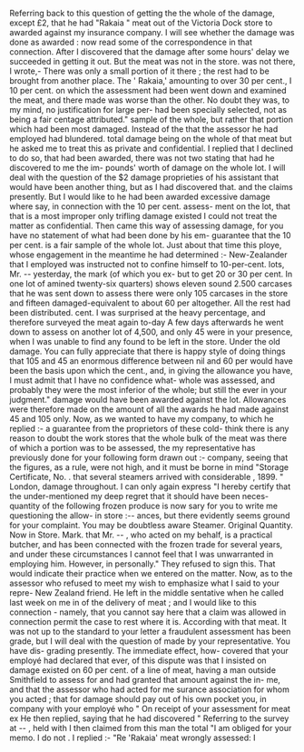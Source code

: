 Referring back to this question of getting the the whole of the damage, except £2, that he had "Rakaia " meat out of the Victoria Dock store to awarded against my insurance company. I will see whether the damage was done as awarded : now read some of the correspondence in that connection. After I discovered that the damage after some hours' delay we succeeded in getting it out. But the meat was not in the store. was not there, I wrote,- There was only a small portion of it there ; the rest had to be brought from another place. The ' Rakaia,' amounting to over 30 per cent., I 10 per cent. on which the assessment had been went down and examined the meat, and there made was worse than the other. No doubt they was, to my mind, no justification for large per- had been specially selected, not as being a fair centage attributed." sample of the whole, but rather that portion which had been most damaged. Instead of the that the assessor he had employed had blundered. total damage being on the whole of that meat but he asked me to treat this as private and confidential. I replied that I declined to do so, that had been awarded, there was not two stating that had he discovered to me the im- pounds' worth of damage on the whole lot. I will deal with the question of the $2 damage proprieties of his assistant that would have been another thing, but as I had discovered that. and the claims presently. But I would like to he had been awarded excessive damage where say, in connection with the 10 per cent. assess- ment on the lot, that that is a most improper only trifling damage existed I could not treat the matter as confidential. Then came this way of assessing damage, for you have no statement of what had been done by his em- guarantee that the 10 per cent. is a fair sample of the whole lot. Just about that time this ploye, whose engagement in the meantime he had determined :- New-Zealander that I employed was instructed not to confine himself to 10-per-cent. lots, Mr. -- yesterday, the mark (of which you ex- but to get 20 or 30 per cent. In one lot of amined twenty-six quarters) shows eleven sound 2.500 carcases that he was sent down to assess there were only 105 carcases in the store and fifteen damaged-equivalent to about 60 per altogether. All the rest had been distributed. cent. I was surprised at the heavy percentage, and therefore surveyed the meat again to-day A few days afterwards he went down to assess on another lot of 4,500, and only 45 were in your presence, when I was unable to find any found to be left in the store. Under the old damage. You can fully appreciate that there is happy style of doing things that 105 and 45 an enormous difference between nil and 60 per would have been the basis upon which the cent., and, in giving the allowance you have, I must admit that I have no confidence what- whole was assessed, and probably they were the most inferior of the whole; but still the ever in your judgment." damage would have been awarded against the lot. Allowances were therefore made on the amount of all the awards he had made against 45 and 105 only. Now, as we wanted to have my company, to which he replied :- a guarantee from the proprietors of these cold- think there is any reason to doubt the work stores that the whole bulk of the meat was there of which a portion was to be assessed, the my representative has previously done for your following form drawn out :- company, seeing that the figures, as a rule, were not high, and it must be borne in mind "Storage Certificate, No. . that several steamers arrived with considerable , 1899. " London, damage throughout. I can only again express "I hereby certify that the under-mentioned my deep regret that it should have been neces- quantity of the following frozen produce is now sary for you to write me questioning the allow- in store :-- ances, but there evidently seems ground for your complaint. You may be doubtless aware Steamer. Original Quantity. Now in Store. Mark. that Mr. -- , who acted on my behalf, is a practical butcher, and has been connected with the frozen trade for several years, and under these circumstances I cannot feel that I was unwarranted in employing him. However, in <!-- FigureContent="Stores. future, as already advised, I will do the work " Per" --> personally." They refused to sign this. That would indicate their practice when we entered on the matter. Now, as to the assessor who refused to meet my wish to emphasize what I said to your repre- New Zealand friend. He left in the middle sentative when he called last week on me in of the delivery of meat ; and I would like to this connection - namely, that you cannot say here that a claim was allowed in connection permit the case to rest where it is. According with that meat. It was not up to the standard to your letter a fraudulent assessment has been grade, but I will deal with the question of made by your representative. You have dis- grading presently. The immediate effect, how- covered that your employé had declared that ever, of this dispute was that I insisted on damage existed on 60 per cent. of a line of meat, having a man outside Smithfield to assess for and had granted that amount against the in- me, and that the assessor who had acted for me surance association for whom you acted ; that for damage should pay out of his own pocket you, in company with your employé who " On receipt of your assessment for meat ex He then replied, saying that he had discovered " Referring to the survey at -- , held with I then claimed from this man the total "I am obliged for your memo. I do not . I replied :- "Re 'Rakaia' meat wrongly assessed: I 